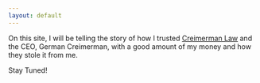 ```yaml
---
layout: default
---
```


On this site, I will be telling the story of how I trusted [Creimerman Law](https://www.creimermanlaw.com/) and the CEO, German Creimerman,
with a good amount of my money and how they stole it from me.

Stay Tuned!
